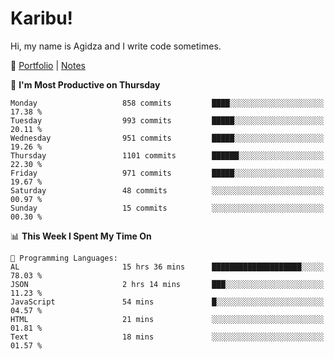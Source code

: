 # Karibu!
Hi, my name is Agidza and I write code sometimes.

🫧 [Portfolio](https://lynnagidza.github.io/) | [Notes](https://medium.com/me/stories/public)

<!--START_SECTION:waka-->
📅 **I'm Most Productive on Thursday** 

```text
Monday                   858 commits         ████░░░░░░░░░░░░░░░░░░░░░   17.38 % 
Tuesday                  993 commits         █████░░░░░░░░░░░░░░░░░░░░   20.11 % 
Wednesday                951 commits         █████░░░░░░░░░░░░░░░░░░░░   19.26 % 
Thursday                 1101 commits        ██████░░░░░░░░░░░░░░░░░░░   22.30 % 
Friday                   971 commits         █████░░░░░░░░░░░░░░░░░░░░   19.67 % 
Saturday                 48 commits          ░░░░░░░░░░░░░░░░░░░░░░░░░   00.97 % 
Sunday                   15 commits          ░░░░░░░░░░░░░░░░░░░░░░░░░   00.30 % 
```


📊 **This Week I Spent My Time On** 

```text
💬 Programming Languages: 
AL                       15 hrs 36 mins      ████████████████████░░░░░   78.03 % 
JSON                     2 hrs 14 mins       ███░░░░░░░░░░░░░░░░░░░░░░   11.23 % 
JavaScript               54 mins             █░░░░░░░░░░░░░░░░░░░░░░░░   04.57 % 
HTML                     21 mins             ░░░░░░░░░░░░░░░░░░░░░░░░░   01.81 % 
Text                     18 mins             ░░░░░░░░░░░░░░░░░░░░░░░░░   01.57 % 
```


<!--END_SECTION:waka-->
<!--#### 💟 **Digital Swag**
[![@agidza's Holopin board](https://holopin.me/agidza)](https://holopin.io/@agidza)
